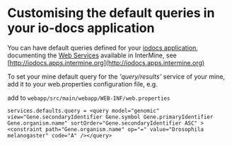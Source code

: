 # Customising the default queries in your io-docs application

You can have default queries defined for your [iodocs application](https://github.com/intermine/iodocs), documenting the [Web Services](../web-services/index.md) available in InterMine, see [http://iodocs.apps.intermine.org](http://iodocs.apps.intermine.org)

To set your mine default query for the _'query/results'_ service of your mine, add it to your web.properties configuration file, e.g.

add to `webapp/src/main/webapp/WEB-INF/web.properties`

```text
services.defaults.query = <query model="genomic" view="Gene.secondaryIdentifier Gene.symbol Gene.primaryIdentifier Gene.organism.name" sortOrder="Gene.secondaryIdentifier ASC" ><constraint path="Gene.organism.name" op="=" value="Drosophila melanogaster" code="A" /></query>
```
